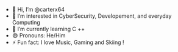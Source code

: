 - 👋 Hi, I’m @carterx64
- 👀 I’m interested in CyberSecurity, Developement, and everyday Computing
- 🌱 I’m currently learning C ++
- 😄 Pronouns: He/Him
- ⚡ Fun fact: I love Music, Gaming and Skiing !

<!---
carterx64/carterx64 is a ✨ special ✨ repository because its `README.md` (this file) appears on your GitHub profile.
You can click the Preview link to take a look at your changes.
--->
